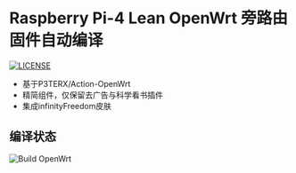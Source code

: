 # Raspberry Pi-4 Lean OpenWrt 旁路由固件自动编译
[![LICENSE](https://img.shields.io/github/license/mashape/apistatus.svg?style=flat-square&label=LICENSE)](https://github.com/elarkasi/OpenWrt-Lean-Pi4-firmware/blob/main/LICENSE)
  - 基于P3TERX/Action-OpenWrt
  - 精简组件，仅保留去广告与科学看书插件
  - 集成infinityFreedom皮肤
  
## 编译状态
![Build OpenWrt](https://github.com/elarkasi/OpenWrt-Lean-Pi4-firmware/workflows/Build%20OpenWrt/badge.svg)

